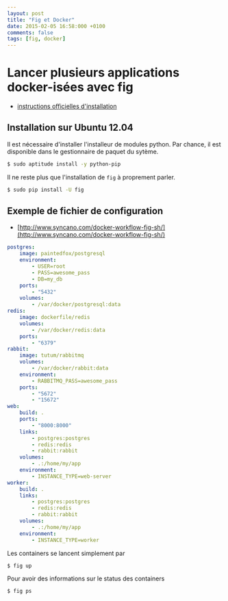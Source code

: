 ```yaml
---
layout: post
title: "Fig et Docker"
date: 2015-02-05 16:58:000 +0100
comments: false
tags: [fig, docker]
---
```


# Lancer plusieurs applications docker-isées avec fig

* [instructions officielles d'installation](http://www.fig.sh/install.html)

## Installation sur Ubuntu 12.04

Il est nécessaire d'installer l'installeur de modules python.
Par chance, il est disponible dans le gestionnaire de paquet du sytème.

```bash
$ sudo aptitude install -y python-pip
````

Il ne reste plus que l'installation de `fig` à proprement parler.

```bash
$ sudo pip install -U fig
````

## Exemple de fichier de configuration

* [http://www.syncano.com/docker-workflow-fig-sh/](http://www.syncano.com/docker-workflow-fig-sh/)

```yaml
postgres:
    image: paintedfox/postgresql
    environment:
        - USER=root
        - PASS=awesome_pass
        - DB=my_db
    ports:
        - "5432"
    volumes:
        - /var/docker/postgresql:data
redis:
    image: dockerfile/redis
    volumes:
        - /var/docker/redis:data
    ports:
        - "6379"
rabbit:
    image: tutum/rabbitmq
    volumes:
        - /var/docker/rabbit:data
    environment:
        - RABBITMQ_PASS=awesome_pass
    ports:
        - "5672"
        - "15672"
web:
    build: .
    ports:
        - "8000:8000"
    links:
        - postgres:postgres
        - redis:redis
        - rabbit:rabbit
    volumes:
        - .:/home/my/app
    environment:
        - INSTANCE_TYPE=web-server
worker:
    build: .
    links:
        - postgres:postgres
        - redis:redis
        - rabbit:rabbit
    volumes:
        - .:/home/my/app
    environment:
        - INSTANCE_TYPE=worker
```

Les containers se lancent simplement par 

```bash
$ fig up
```

Pour avoir des informations sur le status des containers

```bash
$ fig ps
```
